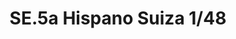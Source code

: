 ---
title: "SE.5a Hispano Suiza 1/48"
price: 1800 
desc: "WEEKEND EDITION, SE.5a Hispano Suiza 1/48, razmera: 1/48"
img_path: "/assets/img/8453.jpg"
brand: EDUARD
available: false
special_offer: false
new: false
soon: false
cat: "Plasticne-Makete"
subcat: "PM-EDUARD"
subsubcat: ""
sifra: "8453"
---